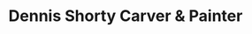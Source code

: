 ---
title: "Dennis Shorty Carver & Painter"
url: /ross-river/dennis-shorty-carver-and-painter/
shop: art
---